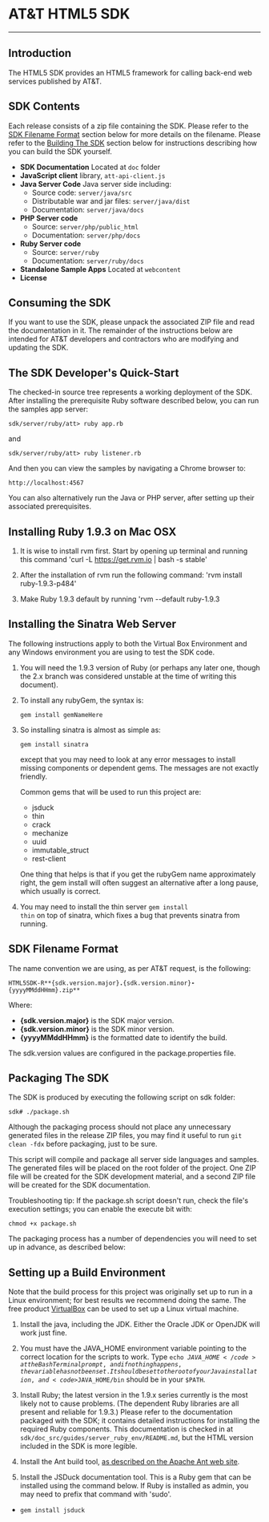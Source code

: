 # AT&T HTML5 SDK

----------

## Introduction

The HTML5 SDK provides an HTML5 framework for calling back-end web services published by AT&T.

## SDK Contents

Each release consists of a zip file containing the SDK. Please refer to the [SDK Filename Format](#sdk-filename-format) section below for more details on the filename. Please refer to the [Building The SDK](#building-the-sdk) section below for instructions describing how you can build the SDK yourself.

- **SDK Documentation** Located at <code>doc</code> folder
- **JavaScript client** library, <code>att-api-client.js</code>
- **Java Server Code** Java server side including:
    - Source code: <code>server/java/src</code>
    - Distributable war and jar files: <code>server/java/dist</code>
    - Documentation: <code>server/java/docs</code>  
- **PHP Server code** 
    - Source: <code>server/php/public_html</code>
    - Documentation: <code>server/php/docs</code>
- **Ruby Server code** 
    - Source: <code>server/ruby</code>
    - Documentation: <code>server/ruby/docs</code>
- **Standalone Sample Apps** Located at <code>webcontent</code>
- **License**

## Consuming the SDK

If you want to use the SDK, please unpack the associated ZIP file and read the documentation in it. The remainder of the instructions below are intended for AT&T developers and contractors who are modifying and updating the SDK.

## The SDK Developer's Quick-Start

The checked-in source tree represents a working deployment of the SDK. After installing the prerequisite Ruby software described below, you can run the samples app server:

    sdk/server/ruby/att> ruby app.rb

and

    sdk/server/ruby/att> ruby listener.rb
    
And then you can view the samples by navigating a Chrome browser to:

    http://localhost:4567

You can also alternatively run the Java or PHP server, after setting up their associated prerequisites.
    
## Installing Ruby 1.9.3 on Mac OSX

1. It is wise to install rvm first. Start by opening up terminal and running this command 'curl -L https://get.rvm.io | bash -s stable' 

2. After the installation of rvm run the following command: 'rvm install ruby-1.9.3-p484'

3. Make Ruby 1.9.3 default by running 'rvm --default ruby-1.9.3


## Installing the Sinatra Web Server

The following instructions apply to both the Virtual Box Environment and any Windows environment you are using to test the SDK code.

1. You will need the 1.9.3 version of Ruby (or perhaps any later one, though the 2.x branch was considered unstable at the time of writing this document).

2. To install any rubyGem, the syntax is:

    <code>gem install gemNameHere</code>

3. So installing sinatra is almost as simple as:

    <code>gem install sinatra</code>
    
    except that you may need to look at any error messages to install missing components or dependent gems. The messages are not exactly friendly. 
    
    Common gems that will be used to run this project are:

    - jsduck
    - thin
    - crack
    - mechanize
    - uuid
    - immutable_struct
    - rest-client

    One thing that helps is that if you get the rubyGem name approximately right, the gem install will often suggest an alternative after a long pause, which usually is correct. 

4.  You may need to install the thin server <code>gem install thin</code> on top of sinatra, which fixes a bug that prevents sinatra from running.

## SDK Filename Format
The name convention we are using, as per AT&T request, is the following:

<code>HTML5SDK-R**{sdk.version.major}**.**{sdk.version.minor}**-**{yyyyMMddHHmm}.zip**</code>

Where:
    
- **{sdk.version.major}** is the SDK major version.  
- **{sdk.version.minor}** is the SDK minor version.
- **{yyyyMMddHHmm}** is the formatted date to identify the build.

The sdk.version values are configured in the package.properties file.

## Packaging The SDK

The SDK is produced by executing the following script on sdk folder:

  <code>sdk# ./package.sh</code>

Although the packaging process should not place any unnecessary generated files in the release ZIP files, you may find it useful to run <code>git clean -fdx</code> before packaging, just to be sure.  

This script will compile and package all server side languages and samples. The generated files will be placed on the root folder of the project. One ZIP file will be created for the SDK development material, and a second ZIP file will be created for the SDK documentation.

Troubleshooting tip: If the package.sh script doesn't run, check the file's execution settings; you can enable the execute bit with:

    chmod +x package.sh

The packaging process has a number of dependencies you will need to set up in advance, as described below:

## Setting up a Build Environment

Note that the build process for this project was originally set up to run in a Linux environment; for best results we recommend doing the same. The free product [VirtualBox](https://www.virtualbox.org/wiki/Downloads) can be used to set up a Linux virtual machine.

1. Install the java, including the JDK. Either the Oracle JDK or OpenJDK will work just fine. 

2. You must have the JAVA\_HOME environment variable pointing to the correct location for the scripts to work. Type <code>echo $JAVA\_HOME</code> at the Bash Terminal prompt, and if nothing happens, the variable has not been set. It should be set to the root of your Java installation, and <code>$JAVA\_HOME/bin</code> should be in your <code>$PATH</code>.

3. Install Ruby; the latest version in the 1.9.x series currently is the most likely not to cause problems. (The dependent Ruby libraries are all present and reliable for 1.9.3.) Please refer to the documentation packaged with the SDK; it contains detailed instructions for installing the required Ruby components. This documentation is checked in at <code>sdk/doc_src/guides/server_ruby_env/README.md</code>, but the HTML version included in the SDK is more legible.

4. Install the Ant build tool, [as described on the Apache Ant web site](https://ant.apache.org/manual/install.html).

5. Install the JSDuck documentation tool. This is a Ruby gem that can be installed using the command below. If Ruby is installed as admin, you may need to prefix that command with 'sudo'.

  * <code>gem install jsduck</code>
